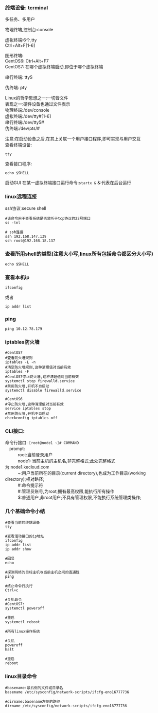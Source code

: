 ### 终端设备: terminal
多任务、多用户  

物理终端,控制台:console  

虚拟终端:6个,tty  
Ctrl+Alt+F[1-6]  

图形终端:  
CentOS6: Ctrl+Alt+F7  
CentOS7: 在哪个虚拟终端启动,即位于哪个虚拟终端  

串行终端: ttyS  

伪终端: pty

Linux的哲学思想之一:一切皆文件  
表现之一:硬件设备也通过文件表示  
物理终端:/dev/console  
虚拟终端:/dev/tty#[1-6]  
串行终端:/dev/tty5#  
伪终端:/dev/pts/#  

注意:在启动设备之后,在其上关联一个用户接口程序,即可实现与用户交互  
查看终端设备:
```shell
tty
```
查看接口程序:
```shell
echo $SHELL
```
启动GUI
在某一虚拟终端接口运行命令:`startx &` &:代表在后台运行  


### linux远程连接 
ssh协议:secure shell  
```shell
#该命令用于查看系统是否监听于tcp协议的22号端口  
ss -tnl 

# ssh连接
ssh 192.168.147.139
ssh root@192.168.18.137
``` 

### 查看所用shell的类型(注意大小写,linux所有包括命令都区分大小写)
```shell
echo $SHELL
```


### 查看本机ip
```shell
ifconfig
```
或者
```shell  
ip addr list 
```

### ping
```shell
ping 10.12.78.179
```

### iptables防火墙

```shell
#CentOS7
#查看防火墙规则
iptables -L -n
#清空防火墙规则,这种清理值对当前有效
iptables -F
#CentOS7停止防火墙,这种清理值对当前有效
systemctl stop firewalld.service
#禁用防火墙,开机不自启动
systemctl disable firewalld.service

#CentOS6
#停止防火墙,这种清理值对当前有效
service iptables stop
#禁用防火墙,开机不自启动
checkconfig iptables off
```
 
### CLI接口:
命令行接口: `[root@node1 ~]# COMMAND`  
　prompt:  
　　　root:当前登录用户  
　　　node1: 当前主机的主机名,非完整格式;此处完整格式为:node1.kecloud.com  
　　　~:用户当前所在的目录(current directory),也成为工作目录(working directory);相对路径;  
　　　#:命令提示符  
　　　#:管理员账号,为root;拥有最高权限,能执行所有操作  
　　　$:普通用户,非root用户;不具有管理权限,不能执行系统管理类操作;　　

### 几个基础命令小结
```shell　　　
#查看当前的终端设备
tty

#查看活动接口的ip地址
ifconfig
ip addr list
ip addr show

#回显
echo

#探测网络的目标主机与当前主机之间的连通性
ping

#终止命令行执行
Ctrl+c

#关机命令
#CentOS7:
systemctl poweroff

#重启
systemctl reboot

#所有linux操作系统

#关机
poweroff
halt

#重启
reboot
```

### linux目录命令
```shell
#basename:最右侧的文件或目录名
basename /etc/sysconfig/network-scripts/ifcfg-eno16777736

#dirname:basename左侧的路径
dirname /etc/sysconfig/network-scripts/ifcfg-eno16777736
```










